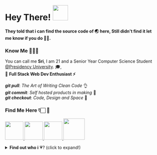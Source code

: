 # Hey There!  <img src="https://user-images.githubusercontent.com/45766521/136393513-6194abb2-481a-4a54-b725-eb79e0d13049.gif" width="50" height="50" >

**They told that i can find the source code of 🌏 here, Still didn't find it let me know if you do 🙏🏻.**

### Know Me 🙋🏻‍♂️

You can call me **Sri**, I am 21 and a Senior Year Computer Science Student [@Presidency University](https://presidencyuniversity.in/). 🎓,<br />
                                             👀 **Full Stack Web Dev Enthusiast ⚡**

***git pull***: *The Art of Writing Clean Code* 👌  <br />
***git commit***: *Self hosted products in making* 🤩<br />
***git checkout***: *Code, Design and Space* 🚀 <br />
                               
						    						     
						     
### Find Me Here 👇🏻 :handshake: <br />

<a href="https://twitter.com/SrikyFreaky"><img src="https://user-images.githubusercontent.com/45766521/136398236-48a3b3ba-d2b1-4f6c-b7e9-5c914c326cdd.png" width="60" height="60" >
<a href="https://www.linkedin.com/in/SrikyFreaky/"><img src="https://user-images.githubusercontent.com/45766521/136404001-cdd2bfee-40e1-4162-b35c-9e401e0008ee.png" width="60" height="60" >
<a href="mailto:ksri5144@gmail.com"><img src="https://user-images.githubusercontent.com/45766521/136409613-d9d73038-e815-4034-a8ab-04930e7f806c.png"  width="60" height="60">
<a href="https://www.hackerrank.com/SrikyFreaky"><img src="https://user-images.githubusercontent.com/45766521/136411856-f7f16779-1edf-452c-b612-e34142137098.png"  width="70" height="70" >
</a>

<details> <summary>  <b>Find out who i</b> 💗? (click to expand!)  </summary>
<p>

 In Coding  👨🏻‍💻
      
<img src="https://user-images.githubusercontent.com/45766521/136424198-9ad43b40-f4f3-46cb-9ac7-d9304dcecc26.png"  width="40" height="40"> 
	
<img src="https://user-images.githubusercontent.com/45766521/136424901-5c4f69c6-d750-4e58-af45-e4b0ffb7bb7a.png"  width="40" height="40">
	
<img src="https://user-images.githubusercontent.com/45766521/136425517-6126f206-2f8b-432b-8d8b-07b48b9b067e.png"  width="40" height="40">
	
<img src="https://user-images.githubusercontent.com/45766521/136425533-ae2701d4-d6c3-4223-bbed-7466417bfa2f.png"  width="40" height="40">
	
<img src="https://user-images.githubusercontent.com/45766521/136425710-e4ceb0ec-e688-4bad-b9cd-48dbebefc169.png"  width="40" height="40">

<img src="https://user-images.githubusercontent.com/45766521/136425756-e3cbc3e0-0afc-41f1-b3e1-fb0c509d644a.png"  width="40" height="40">
	
<img src="https://user-images.githubusercontent.com/45766521/136425735-300f2407-3efd-4e6b-8e86-7ea5093156ef.png"  width="40" height="40">
	
<img src="https://user-images.githubusercontent.com/45766521/136425823-fa5309bf-323d-45c8-be3d-32d6a1057218.png"  width="40" height="40">

<img src="https://user-images.githubusercontent.com/45766521/136425837-c93e20a5-ec75-4bba-ac95-5fb1242a0a58.png"  width="40" height="40">
	
<img src="https://user-images.githubusercontent.com/45766521/136425843-71675847-f81a-409a-b39b-a0e4c3dfb60e.png"  width="40" height="40">	
	
<img src="https://user-images.githubusercontent.com/45766521/136426536-8379b839-fa75-42d3-a6ca-398bcdd2438d.gif"  width="40" height="40">
	
<img src="https://user-images.githubusercontent.com/45766521/136426593-ebfd7d62-1993-45c8-8434-dc4e6c77484d.gif"  width="40" height="40">

<img src="https://user-images.githubusercontent.com/45766521/136434355-2a3332d1-2e56-4488-9cec-8068830411f1.gif"  width="40" height="40">
	

```

 I keep going dates with them 💗, best part no one hates me for going on date with others 😁.

```

In Design & Editing 🎨✂
	
<img src="https://user-images.githubusercontent.com/45766521/136435458-8c5d4f69-9f4f-40fc-ae6e-20a55e140711.gif"  width="40" height="40">
	
<img src="https://user-images.githubusercontent.com/45766521/136436347-d72e8d97-e1f6-4fa4-b577-798571beea3d.gif"  width="40" height="40">
	



	
```
They find me attractive so do i 😉.
```	
	
</p>
</details>


<!---
SrikyFreaky/SrikyFreaky is a ✨ special ✨ repository because its `README.md` (this file) appears on your GitHub profile.
You can click the Preview link to take a look at your changes.
--->
